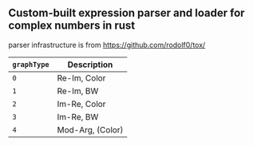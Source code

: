 ## Custom-built expression parser and loader for complex numbers in rust

parser infrastructure is from https://github.com/rodolf0/tox/

| `graphType` | Description      |
| ----------- | ---------------- |
| `0`         | Re-Im, Color     |
| `1`         | Re-Im, BW        |
| `2`         | Im-Re, Color     |
| `3`         | Im-Re, BW        |
| `4`         | Mod-Arg, (Color) |
